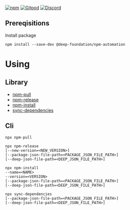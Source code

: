 [![npm](https://img.shields.io/npm/v/@deep-foundation/npm-automation.svg)](https://www.npmjs.com/package/@deep-foundation/npm-automation)
[![Gitpod](https://img.shields.io/badge/Gitpod-ready--to--code-blue?logo=gitpod)](https://gitpod.io/#https://github.com/deep-foundation/npm-automation) 
[![Discord](https://badgen.net/badge/icon/discord?icon=discord&label&color=purple)](https://discord.gg/deep-foundation)

## Prereqisitions
Install package
```
npm install --save-dev @deep-foundation/npm-automation
```
# Using
## Library
- [npm-pull](https://deep-foundation.github.io/npm-automation/functions/npmPull.html)
- [npm-release](https://deep-foundation.github.io/npm-automation/functions/npmRelease.html)
- [npm-install](https://deep-foundation.github.io/npm-automation/functions/npmInstall.html)
- [sync-dependencies](https://deep-foundation.github.io/npm-automation/functions/syncDependencies.html)
## Cli
```
npx npm-pull
```

```
npx npm-release 
[--new-version=<NEW_VERSION>] 
[--package-json-file-path=<PACKAGE_JSON_FILE_PATH>] 
[--deep-json-file-path=<DEEP_JSON_FILE_PATH>]
```

```
npx npm-install 
--name=<NAME> 
--version=<VERSION> 
[--package-json-file-path=<PACKAGE_JSON_FILE_PATH>] 
[--deep-json-file-path=<DEEP_JSON_FILE_PATH>]
```

```
npx sync-dependencies 
[--package-json-file-path=<PACKAGE_JSON_FILE_PATH>] 
[--deep-json-file-path=<DEEP_JSON_FILE_PATH>]
```